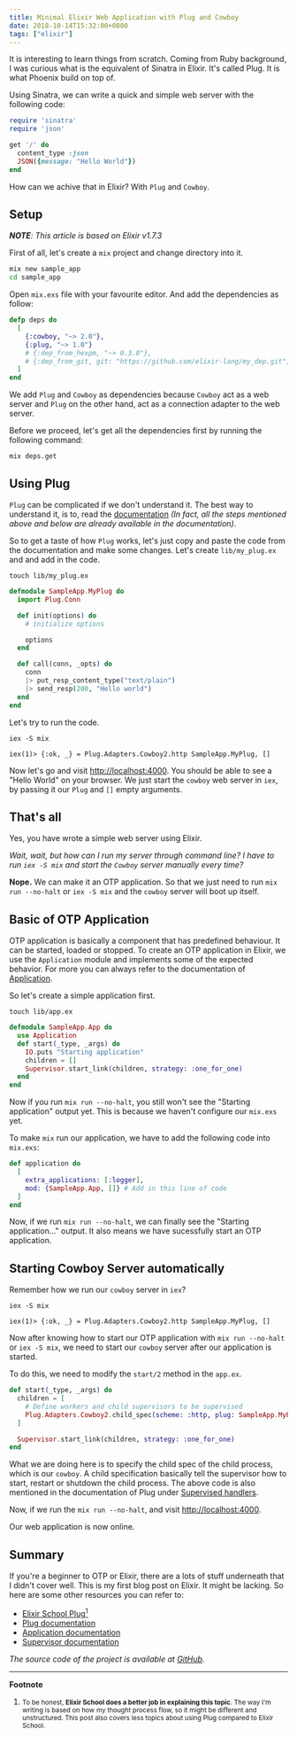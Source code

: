 ```yaml
---
title: Minimal Elixir Web Application with Plug and Cowboy
date: 2018-10-14T15:32:00+0800
tags: ["elixir"]
---
```


It is interesting to learn things from scratch. Coming from Ruby
background, I was curious what is the equivalent of Sinatra in
Elixir. It's called Plug. It is what Phoenix build on top of.

Using Sinatra, we can write a quick and simple web server with the following
code:

```ruby
require 'sinatra'
require 'json'

get '/' do
  content_type :json
  JSON({message: "Hello World"})
end
```

How can we achive that in Elixir? With `Plug` and `Cowboy`.

## Setup

_**NOTE**: This article is based on Elixir v1.7.3_

First of all, let's create a `mix` project and change directory into it.

```bash
mix new sample_app
cd sample_app
```

Open `mix.exs` file with your favourite editor. And add the dependencies as
follow:

```elixir
defp deps do
  [
    {:cowboy, "~> 2.0"},
    {:plug, "~> 1.0"}
    # {:dep_from_hexpm, "~> 0.3.0"},
    # {:dep_from_git, git: "https://github.com/elixir-lang/my_dep.git", tag: "0.1.0"},
  ]
end
```

We add `Plug` and `Cowboy` as dependencies because `Cowboy` act as a web server and
`Plug` on the other hand, act as a connection adapter to the web server.

Before we proceed, let's get all the dependencies first by running the
following command:

```
mix deps.get
```

## Using Plug

`Plug` can be complicated if we don't understand it. The
best way to understand it, is to, read the [documentation][3] _(In fact, all the
steps mentioned above and below are already available in the documentation)_.

So to get a taste of how `Plug` works, let's just copy and paste the code from
the documentation and make some changes. Let's create `lib/my_plug.ex` and
and add in the code.

```
touch lib/my_plug.ex
```

```elixir
defmodule SampleApp.MyPlug do
  import Plug.Conn

  def init(options) do
    # initialize options

    options
  end

  def call(conn, _opts) do
    conn
    |> put_resp_content_type("text/plain")
    |> send_resp(200, "Hello world")
  end
end
```

Let's try to run the code.

```
iex -S mix

iex(1)> {:ok, _} = Plug.Adapters.Cowboy2.http SampleApp.MyPlug, []
```

Now let's go and visit <a href="http://localhost:4000" target="_blank">http://localhost:4000</a>.
You should be able to see a "Hello World" on your browser.
We just start the `cowboy` web server in `iex`, by passing it our `Plug` and `[]`
empty arguments.

## That's all

Yes, you have wrote a simple web server using Elixir.

_Wait, wait, but how can I run my server through command line? I have to run
`iex -S mix` and start the `Cowboy` server manually every time?_

**Nope.** We can make it an OTP application. So that we just need to run `mix run --no-halt` or `iex -S mix` and the `cowboy` server will boot up itself.

## Basic of OTP Application

OTP application is basically a component that has predefined behaviour. It can
be started, loaded or stopped. To create an OTP application in Elixir, we
use the `Application` module and implements some of the expected behavior. For
more you can always refer to the documentation of [Application][5].

So let's create a simple application first.

```
touch lib/app.ex
```

```elixir
defmodule SampleApp.App do
  use Application
  def start(_type, _args) do
    IO.puts "Starting application"
    children = []
    Supervisor.start_link(children, strategy: :one_for_one)
  end
end
```

Now if you run `mix run --no-halt`, you still won't see the "Starting
application" output yet. This is because we haven't configure our `mix.exs`
yet.

To make `mix` run our application, we have to add the following code into
`mix.exs`:

```elixir
def application do
  [
    extra_applications: [:logger],
    mod: {SampleApp.App, []} # Add in this line of code
  ]
end
```

Now, if we run `mix run --no-halt`, we can finally see the "Starting
application..." output. It also means we have sucessfully start an OTP
application.

## Starting Cowboy Server automatically

Remember how we run our `cowboy` server in `iex`?

```
iex -S mix

iex(1)> {:ok, _} = Plug.Adapters.Cowboy2.http SampleApp.MyPlug, []
```

Now after knowing how to start our OTP application with `mix run --no-halt` or
`iex -S mix`, we need to start our `cowboy` server after our application is
started.

To do this, we need to modify the `start/2` method in the `app.ex`.

```elixir
def start(_type, _args) do
  children = [
    # Define workers and child supervisors to be supervised
    Plug.Adapters.Cowboy2.child_spec(scheme: :http, plug: SampleApp.MyPlug, options: [port: 4000])
  ]

  Supervisor.start_link(children, strategy: :one_for_one)
end
```

What we are doing here is to specify the child spec of the child process, which
is our `cowboy`. A child specification basically tell the supervisor how to
start, restart or shutdown the child process. The above code is also mentioned
in the documentation of Plug under [Supervised handlers][6].

Now, if we run the `mix run --no-halt`, and visit <a
href="http://localhost:4000" target="_blank">http://localhost:4000</a>.

Our web application is now online.

## Summary

If you're a beginner to OTP or Elixir, there are a lots of stuff underneath
that I didn't cover well. This is my first blog post on Elixir. It might be lacking.
So here are some other resources you can refer to:

- [Elixir School Plug][7]<a href="#one"><sup>1</sup></a>
- [Plug documentation][9]
- [Application documentation][5]
- [Supervisor documentation][8]

_The source code of the project is available at [GitHub][10]._

---

**Footnote**

1. <small id="one">To be honest, **Elixir School does a better job in explaining this topic**.
   The way I'm writing is based on how my thought process flow, so it might be
   different and unstructured. This post also covers less topics about using
   Plug compared to Elixir School.
   </small>

[1]: https://github.com/ninenines/cowboy
[2]: https://github.com/elixir-plug/plug
[3]: https://github.com/elixir-plug/plug#hello-world
[5]: https://hexdocs.pm/elixir/Application.html
[6]: https://hexdocs.pm/plug/readme.html#supervised-handlers
[7]: https://elixirschool.com/en/lessons/specifics/plug/
[8]: https://hexdocs.pm/elixir/Supervisor.html
[9]: https://hexdocs.pm/plug/readme.html
[10]: https://github.com/kw7oe/plug_sample_app
